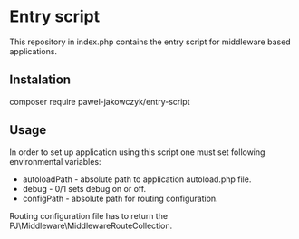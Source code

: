 # Entry script

This repository in index.php contains the entry script for middleware based applications.

## Instalation

  composer require pawel-jakowczyk/entry-script

## Usage

In order to set up application using this script one must set following environmental variables:
- autoloadPath - absolute path to application autoload.php file.
- debug - 0/1 sets debug on or off.
- configPath - absolute path for routing configuration.

Routing configuration file has to return the PJ\Middleware\MiddlewareRouteCollection.

